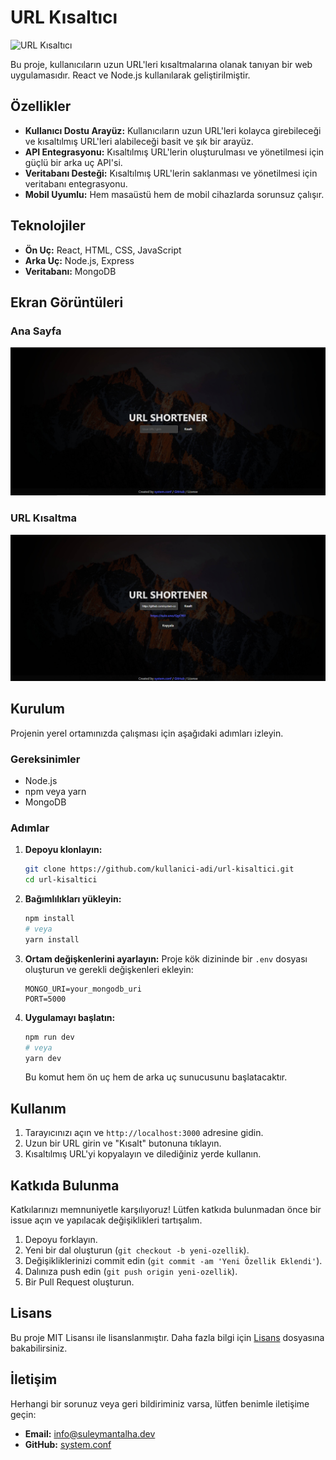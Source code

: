 # URL Kısaltıcı

![URL Kısaltıcı](https://img.shields.io/badge/made%20with-React%20%26%20Node.js-blue.svg)

Bu proje, kullanıcıların uzun URL'leri kısaltmalarına olanak tanıyan bir web uygulamasıdır. React ve Node.js kullanılarak geliştirilmiştir.

## Özellikler

- **Kullanıcı Dostu Arayüz:** Kullanıcıların uzun URL'leri kolayca girebileceği ve kısaltılmış URL'leri alabileceği basit ve şık bir arayüz.
- **API Entegrasyonu:** Kısaltılmış URL'lerin oluşturulması ve yönetilmesi için güçlü bir arka uç API'si.
- **Veritabanı Desteği:** Kısaltılmış URL'lerin saklanması ve yönetilmesi için veritabanı entegrasyonu.
- **Mobil Uyumlu:** Hem masaüstü hem de mobil cihazlarda sorunsuz çalışır.

## Teknolojiler

- **Ön Uç:** React, HTML, CSS, JavaScript
- **Arka Uç:** Node.js, Express
- **Veritabanı:** MongoDB

## Ekran Görüntüleri

### Ana Sayfa
![Ana Sayfa](/homepage.png)

### URL Kısaltma
![URL Kısaltma](/urlshortening.png)

## Kurulum

Projenin yerel ortamınızda çalışması için aşağıdaki adımları izleyin.

### Gereksinimler

- Node.js
- npm veya yarn
- MongoDB

### Adımlar

1. **Depoyu klonlayın:**
    ```bash
    git clone https://github.com/kullanici-adi/url-kisaltici.git
    cd url-kisaltici
    ```

2. **Bağımlılıkları yükleyin:**
    ```bash
    npm install
    # veya
    yarn install
    ```

3. **Ortam değişkenlerini ayarlayın:**
    Proje kök dizininde bir `.env` dosyası oluşturun ve gerekli değişkenleri ekleyin:
    ```env
    MONGO_URI=your_mongodb_uri
    PORT=5000
    ```

4. **Uygulamayı başlatın:**
    ```bash
    npm run dev
    # veya
    yarn dev
    ```

    Bu komut hem ön uç hem de arka uç sunucusunu başlatacaktır.

## Kullanım

1. Tarayıcınızı açın ve `http://localhost:3000` adresine gidin.
2. Uzun bir URL girin ve "Kısalt" butonuna tıklayın.
3. Kısaltılmış URL'yi kopyalayın ve dilediğiniz yerde kullanın.

## Katkıda Bulunma

Katkılarınızı memnuniyetle karşılıyoruz! Lütfen katkıda bulunmadan önce bir issue açın ve yapılacak değişiklikleri tartışalım.

1. Depoyu forklayın.
2. Yeni bir dal oluşturun (`git checkout -b yeni-ozellik`).
3. Değişikliklerinizi commit edin (`git commit -am 'Yeni Özellik Eklendi'`).
4. Dalınıza push edin (`git push origin yeni-ozellik`).
5. Bir Pull Request oluşturun.

## Lisans

Bu proje MIT Lisansı ile lisanslanmıştır. Daha fazla bilgi için [Lisans](LICENSE) dosyasına bakabilirsiniz.

## İletişim

Herhangi bir sorunuz veya geri bildiriminiz varsa, lütfen benimle iletişime geçin:

- **Email:** info@suleymantalha.dev
- **GitHub:** [system.conf](https://github.com/system-conf)
